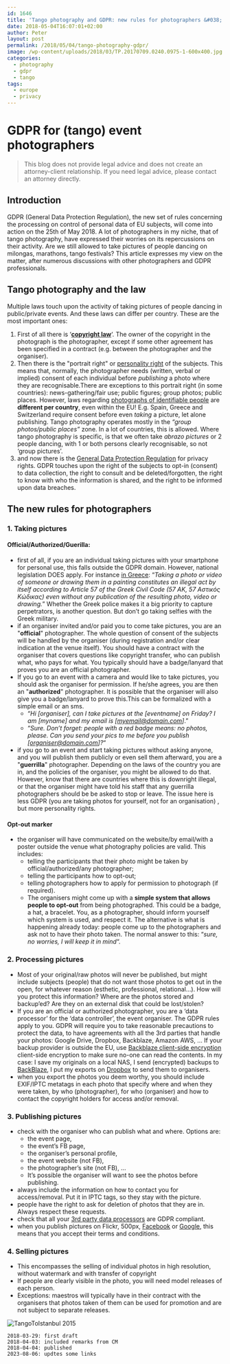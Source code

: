```yaml
---
id: 1646
title: 'Tango photography and GDPR: new rules for photographers &#038; organizers?'
date: 2018-05-04T16:07:01+02:00
author: Peter
layout: post
permalink: /2018/05/04/tango-photography-gdpr/
image: /wp-content/uploads/2018/03/TP.20170709.0240.0975-1-600x400.jpg
categories:
  - photography
  - gdpr
  - tango
tags:
  - europe
  - privacy
---
```

# GDPR for (tango) event photographers

 >This blog does not provide legal advice and does not create an attorney-client relationship. If you need legal advice, please contact an attorney directly.

## Introduction

GDPR (General Data Protection Regulation), the new set of rules concerning the processing on control of personal data of EU subjects, will come into action on the 25th of May 2018. A lot of photographers in my niche, that of tango photography, have expressed their worries on its repercussions on their activity. Are we still allowed to take pictures of people dancing on milongas, marathons, tango festivals? This article expresses my view on the matter, after numerous discussions with other photographers and GDPR professionals.

## Tango photography and the law

Multiple laws touch upon the activity of taking pictures of people dancing in public/private events. And these laws can differ per country. These are the most important ones:

  1. First of all there is &#8216;<a href="https://en.wikipedia.org/wiki/Copyright_law_of_the_European_Union" target="_blank" rel="noopener"><strong>copyright law</strong></a>&#8216;. The owner of the copyright in the photograph is the photographer, except if some other agreement has been specified in a contract (e.g. between the photographer and the organiser).
  2. Then there is the "portrait right" or [personality right](https://en.wikipedia.org/wiki/Personality_rights) of the subjects. This means that, normally, the photographer needs (written, verbal or implied) consent of each individual before _publishing_ a photo where they are recognisable.There are exceptions to this portrait right (in some countries): news-gathering/fair use; public figures; group photos; public places. However, laws regarding <a href="https://commons.wikimedia.org/wiki/Commons:Photographs_of_identifiable_people" target="_blank" rel="noopener">photographs of identifiable people</a> are **different per country**, even within the EU! E.g. Spain, Greece and Switzerland require consent before even _taking_ a picture, let alone publishing. Tango photography operates mostly in the _&#8220;group photos/public places&#8221;_ zone. In a lot of countries, this is allowed. Where tango photography is specific, is that we often take _abrazo pictures_ or 2 people dancing, with 1 or both persons clearly recognisable, so not &#8216;group pictures&#8217;.
  3. and now there is the [General Data Protection Regulation](https://www.eugdpr.org) for privacy rights. GDPR touches upon the right of the subjects to opt-in (consent) to data collection, the right to consult and be deleted/forgotten, the right to know with who the information is shared, and the right to be informed upon data breaches.


## The new rules for photographers

### 1. Taking pictures

#### Official/Authorized/Guerilla:

  * first of all, if you are an individual taking pictures with your smartphone for personal use, this falls outside the GDPR domain. However, national legislation DOES apply. For instance <a href="https://en.wikipedia.org/wiki/Personality_rights#Greece" target="_blank" rel="noopener">in Greece</a>: &#8220;_Taking a photo or video of someone or drawing them in a painting constitutes an illegal act by itself according to Article 57 of the Greek Civil Code (57 ΑΚ, 57 Αστικός Κώδικας) even without any publication of the resulting photo, video or drawing._&#8221; Whether the Greek police makes it a big priority to capture perpetrators, is another question. But don&#8217;t go taking selfies with the Greek military.
  * if an organiser invited and/or paid you to come take pictures, you are an "**official**" photographer. The whole question of consent of the subjects will be handled by the organiser (during registration and/or clear indication at the venue itself). You should have a contract with the organiser that covers questions like copyright transfer, who can publish what, who pays for what. You typically should have a badge/lanyard that proves you are an official photographer.
  * If you go to an event with a camera and would like to take pictures, you should ask the organiser for permission. If he/she agrees, you are then an "**authorized**" photographer. It is possible that the organiser will also give you a badge/lanyard to prove this.This can be formalized with a simple email or an sms. 
      * &#8220;_Hi [organiser], can I take pictures at the [eventname] on Friday? I am [myname] and my email is [myemail@domain.com]_.&#8221;
      * &#8220;_Sure. Don&#8217;t forget: people with a red badge means: no photos, please. Can you send your pics to me before you publish [organiser@domain.com]?_&#8220;
  * if you go to an event and start taking pictures without asking anyone, and you will publish them publicly or even sell them afterward, you are a "**guerrilla**" photographer. Depending on the laws of the country you are in, and the policies of the organiser, you might be allowed to do that. However, know that there are countries where this is downright illegal, or that the organiser might have told his staff that any guerrilla photographers should be be asked to stop or leave. The issue here is less GDPR (you are taking photos for yourself, not for an organisation) , but more personality rights.

#### Opt-out marker

  * the organiser will have communicated on the website/by email/with a poster outside the venue what photography policies are valid. This includes: 
      * telling the participants that their photo might be taken by official/authorized/any photographer;
      * telling the participants how to opt-out;
      * telling photographers how to apply for permission to photograph (if required).
      * The organisers might come up with a **simple system that allows people to opt-out** from being photographed. This could be a badge, a hat, a bracelet. You, as a photographer, should inform yourself which system is used, and respect it. The alternative is what is happening already today: people come up to the photographers and ask not to have their photo taken. The normal answer to this: &#8220;_sure, no worries, I will keep it in mind_&#8220;.

### 2. Processing pictures

  * Most of your original/raw photos will never be published, but might include subjects (people) that do not want those photos to get out in the open, for whatever reason (esthetic, professional, relational&#8230;). How will you protect this information? Where are the photos stored and backup&#8217;ed? Are they on an external disk that could be lost/stolen?
  * If you are an official or authorized photographer, you are a &#8216;data processor&#8217; for the &#8216;data controller&#8217;, the event organiser. The GDPR rules apply to you. GDPR will require you to take reasonable precautions to protect the data, to have agreements with all the 3rd parties that handle your photos: Google Drive, Dropbox, Backblaze, Amazon AWS, &#8230; If your backup provider is outside the EU, use [Backblaze client-side encryption](https://www.backblaze.com/cloud-backup/features/backup-encryption) client-side encryption to make sure no-one can read the contents. In my case: I save my originals on a local NAS, I send (encrypted) backups to [BackBlaze](https://www.backblaze.com/blog/gdpr-compliance), I put my exports on [Dropbox](https://www.dropbox.com/security/GDPR) to send them to organisers.
  * when you export the photos you deem worthy, you should include EXIF/IPTC metatags in each photo that specify where and when they were taken, by who (photographer), for who (organiser) and how to contact the copyright holders for access and/or removal.

### 3. Publishing pictures

  * check with the organiser who can publish what and where. Options are: 
      * the event page,
      * the event&#8217;s FB page,
      * the organiser&#8217;s personal profile,
      * the event website (not FB),
      * the photographer&#8217;s site (not FB), &#8230;
      * It&#8217;s possible the organiser will want to see the photos before publishing.
  * always include the information on how to contact you for access/removal. Put it in IPTC tags, so they stay with the picture.
  * people have the right to ask for deletion of photos that they are in. Always respect these requests.
  * check that all your <a href="https://www.wdpr.eu/3rdparties" target="_blank" rel="noopener">3rd party data processors</a> are GDPR compliant.
  * when you publish pictures on Flickr, 500px, <a href="https://www.facebook.com/business/gdpr" target="_blank" rel="noopener">Facebook</a> or <a href="https://cloud.google.com/security/gdpr/" target="_blank" rel="noopener">Google</a>, this means that you accept their terms and conditions.

### 4. Selling pictures

  * This encompasses the selling of individual photos in high resolution, without watermark and with transfer of copyright
  * If people are clearly visible in the photo, you will need model releases of each person.
  * Exceptions: maestros will typically have in their contract with the organisers that photos taken of them can be used for promotion and are not subject to separate releases.

![TangoToIstanbul 2015 ](https://c2.staticflickr.com/8/7586/16776491392_4d9e259331_c.jpg) 

    2018-03-29: first draft
    2018-04-03: included remarks from CM
    2018-04-04: published
    2023-08-06: updtes some links

##